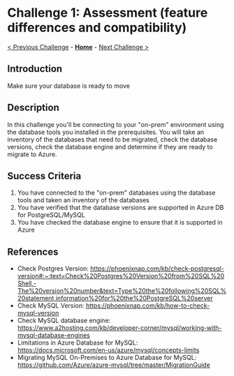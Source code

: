 # Challenge 1: Assessment (feature differences and compatibility) 

[< Previous Challenge](./00-prereqs.md) - **[Home](../README.md)** - [Next Challenge >](./02-size-analysis.md)

## Introduction

Make sure your database is ready to move

## Description

In this challenge you'll be connecting to your "on-prem" environment using the database tools you installed in the prerequisites. You will take an inventory of the databases that need to be migrated, check the database versions, check the database engine and determine if they are ready to migrate to Azure. 

## Success Criteria

1. You have connected to the "on-prem" databases using the database tools and taken an inventory of the databases
1. You have verified that the database versions are supported in Azure DB for PostgreSQL/MySQL
1. You have checked the database engine to ensure that it is supported in Azure

## References

* Check Postgres Version: https://phoenixnap.com/kb/check-postgresql-version#:~:text=Check%20Postgres%20Version%20from%20SQL%20Shell,-The%20version%20number&text=Type%20the%20following%20SQL%20statement,information%20for%20the%20PostgreSQL%20server
* Check MySQL Version: https://phoenixnap.com/kb/how-to-check-mysql-version
* Check MySQL database engine: https://www.a2hosting.com/kb/developer-corner/mysql/working-with-mysql-database-engines
* Limitations in Azure Database for MySQL: https://docs.microsoft.com/en-us/azure/mysql/concepts-limits
* Migrating MySQL On-Premises to Azure Database for MySQL: https://github.com/Azure/azure-mysql/tree/master/MigrationGuide
